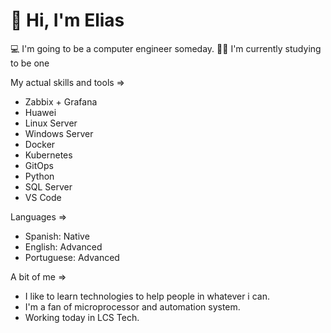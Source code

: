 

# 👋 Hi, I'm Elias

 💻 I'm going to be a computer engineer someday.
 💪🏼 I'm currently studying to be one

 My actual skills and tools =>
  - Zabbix + Grafana
  - Huawei 
  - Linux Server
  - Windows Server
  - Docker
  - Kubernetes
  - GitOps
  - Python
  - SQL Server
  - VS Code

 Languages =>
  - Spanish: Native
  - English: Advanced
  - Portuguese: Advanced
  

 A bit of me =>
  - I like to learn technologies to help people in whatever i can.
  - I'm a fan of microprocessor and automation system.
  - Working today in LCS Tech.
